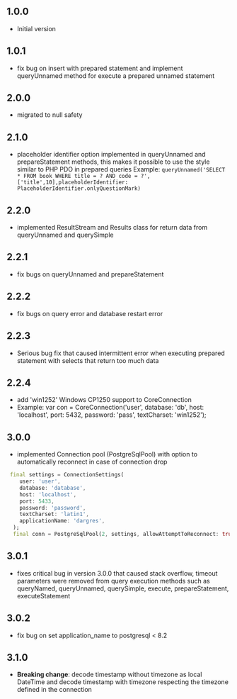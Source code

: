 ## 1.0.0

- Initial version

## 1.0.1

- fix bug on insert with prepared statement and implement queryUnnamed method for execute a prepared unnamed statement

## 2.0.0

- migrated to null safety 

## 2.1.0

- placeholder identifier option implemented in queryUnnamed and prepareStatement methods, 
this makes it possible to use the style similar to PHP PDO in prepared 
queries Example: 
    ``` queryUnnamed('SELECT * FROM book WHERE title = ? AND code = ?',['title',10],placeholderIdentifier: PlaceholderIdentifier.onlyQuestionMark) ```


## 2.2.0

- implemented ResultStream and Results class for return data from queryUnnamed and querySimple

## 2.2.1

- fix bugs on queryUnnamed and prepareStatement


## 2.2.2

- fix bugs on query error and database restart error

## 2.2.3

- Serious bug fix that caused intermittent error when executing prepared statement with selects that return too much data

## 2.2.4

- add 'win1252' Windows CP1250 support to CoreConnection 
- Example: var con = CoreConnection('user', database: 'db', host: 'localhost', port: 5432, password: 'pass', textCharset: 'win1252');

## 3.0.0

-  implemented Connection pool (PostgreSqlPool) with option to automatically reconnect in case of connection drop

```dart
 final settings = ConnectionSettings(
    user: 'user',
    database: 'database',
    host: 'localhost',
    port: 5433,
    password: 'password',
    textCharset: 'latin1',
    applicationName: 'dargres',  
  ); 
  final conn = PostgreSqlPool(2, settings, allowAttemptToReconnect: true);
```

## 3.0.1

- fixes critical bug in version 3.0.0 that caused stack overflow, timeout parameters were removed from query execution methods such as queryNamed, queryUnnamed, querySimple, execute, prepareStatement, executeStatement

## 3.0.2

- fix bug on set application_name to postgresql < 8.2  

## 3.1.0

- **Breaking change**: decode timestamp without timezone as local DateTime and decode timestamp with timezone respecting the timezone defined in the connection